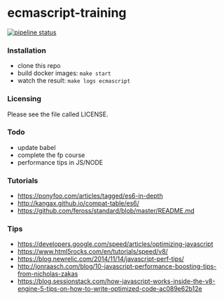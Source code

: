 # ecmascript-training

[![pipeline status](https://gitlab.com/particle4dev/ecmascript-training/badges/develop/pipeline.svg)](https://gitlab.com/particle4dev/ecmascript-training/commits/develop)

### Installation
+ clone this repo
+ build docker images: `make start`
+ watch the result: `make logs ecmascript`

### Licensing
Please see the file called LICENSE.

### Todo

- update babel
- complete the fp course
- performance tips in JS/NODE

### Tutorials
- https://ponyfoo.com/articles/tagged/es6-in-depth
- http://kangax.github.io/compat-table/es6/
- https://github.com/feross/standard/blob/master/README.md

### Tips

- https://developers.google.com/speed/articles/optimizing-javascript
- https://www.html5rocks.com/en/tutorials/speed/v8/
- https://blog.newrelic.com/2014/11/14/javascript-perf-tips/
- http://jonraasch.com/blog/10-javascript-performance-boosting-tips-from-nicholas-zakas
- https://blog.sessionstack.com/how-javascript-works-inside-the-v8-engine-5-tips-on-how-to-write-optimized-code-ac089e62b12e
